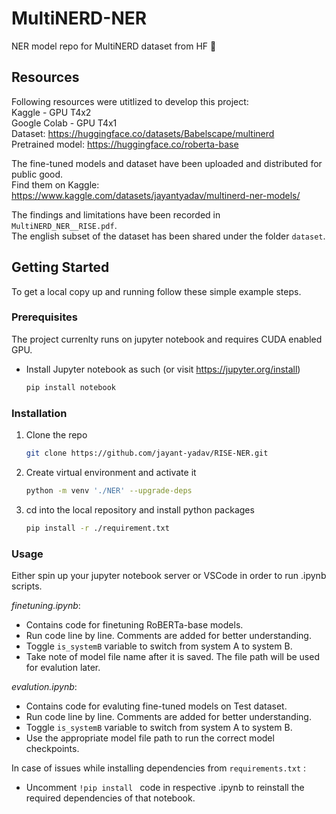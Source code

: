 # MultiNERD-NER
NER model repo for MultiNERD dataset from HF 🤗

## Resources   
Following resources were utitlized to develop this project:  
Kaggle - GPU T4x2  
Google Colab - GPU T4x1  
Dataset: https://huggingface.co/datasets/Babelscape/multinerd  
Pretrained model: https://huggingface.co/roberta-base  


The fine-tuned models and dataset have been uploaded and distributed for public good.    
Find them on Kaggle: https://www.kaggle.com/datasets/jayantyadav/multinerd-ner-models/

The findings and limitations have been recorded in `MultiNERD_NER__RISE.pdf`.   
The english subset of the dataset has been shared under the folder `dataset`.

<!-- GETTING STARTED -->
## Getting Started

To get a local copy up and running follow these simple example steps.

### Prerequisites

The project currenlty runs on jupyter notebook and requires CUDA enabled GPU.

* Install Jupyter notebook as such (or visit https://jupyter.org/install)
  ```sh
  pip install notebook
  ```

### Installation

1. Clone the repo
   ```sh
   git clone https://github.com/jayant-yadav/RISE-NER.git
   ```
2. Create virtual environment and activate it
   ```sh
   python -m venv './NER' --upgrade-deps
   ```
3. cd into the local repository and install python packages
   ```sh
   pip install -r ./requirement.txt
   ```

### Usage  
Either spin up your jupyter notebook server or VSCode in order to run .ipynb scripts.  

_finetuning.ipynb_: 
* Contains code for finetuning RoBERTa-base models. 
* Run code line by line. Comments are added for better understanding.
* Toggle `is_systemB` variable to switch from system A to system B. 
* Take note of model file name after it is saved. The file path will be used for evalution later.  

_evalution.ipynb_:
* Contains code for evaluting fine-tuned models on Test dataset.
* Run code line by line. Comments are added for better understanding.
* Toggle `is_systemB` variable to switch from system A to system B. 
* Use the appropriate model file path to run the correct model checkpoints. 

In case of issues while installing dependencies from `requirements.txt` :
* Uncomment `!pip install ` code in respective .ipynb to reinstall the required dependencies of that notebook.